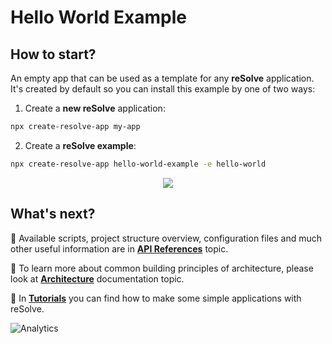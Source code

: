# **Hello World Example**

## How to start?

An empty app that can be used as a template for any **reSolve** application. It's created by default so you can install this example by one of two ways:
1. Create a **new reSolve** application:
```bash
npx create-resolve-app my-app
```
2. Create a **reSolve example**:
```bash
npx create-resolve-app hello-world-example -e hello-world
```

<p align="center"><img src="https://github.com/reimagined/resolve/blob/feature/new_readme/readme-hello-world-example.png"></p>

## What's next?

📑 Available scripts, project structure overview, configuration files and much other useful information are in [**API References**](https://github.com/reimagined/resolve/blob/master/docs/API%20References.md) topic.

📑 To learn more about common building principles of architecture, please look at [**Architecture**](https://github.com/reimagined/resolve/blob/master/docs/Architecture.md) documentation topic.

📑 In [**Tutorials**](https://github.com/reimagined/resolve/tree/master/docs/Tutorials) you can find how to make some simple applications with reSolve.

![Analytics](https://ga-beacon.appspot.com/UA-118635726-1/examples-hello-world-readme?pixel)
